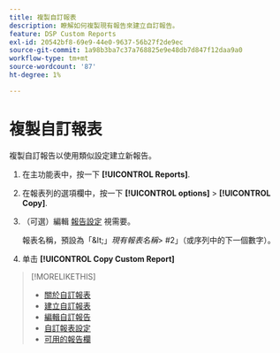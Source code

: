 ```yaml
---
title: 複製自訂報表
description: 瞭解如何複製現有報告來建立自訂報告。
feature: DSP Custom Reports
exl-id: 20542bf8-69e9-44e0-9637-56b27f2de9ec
source-git-commit: 1a98b3ba7c37a768825e9e48db7d847f12daa9a0
workflow-type: tm+mt
source-wordcount: '87'
ht-degree: 1%

---
```


# 複製自訂報表

複製自訂報告以使用類似設定建立新報告。

1. 在主功能表中，按一下 **[!UICONTROL Reports]**.

1. 在報表列的選項欄中，按一下 **[!UICONTROL options]** > **[!UICONTROL Copy]**.

1. （可選）編輯 [報告設定](/help/dsp/reports/report-settings.md) 視需要。

   報表名稱，預設為「\&lt;」*現有報表名稱*\> \#2」（或序列中的下一個數字）。

1. 单击 **[!UICONTROL Copy Custom Report]**

>[!MORELIKETHIS]
>
>* [關於自訂報表](/help/dsp/reports/report-about.md)
>* [建立自訂報表](/help/dsp/reports/report-create.md)
>* [編輯自訂報告](/help/dsp/reports/report-edit.md)
>* [自訂報表設定](/help/dsp/reports/report-settings.md)
>* [可用的報告欄](/help/dsp/reports/report-columns.md)

